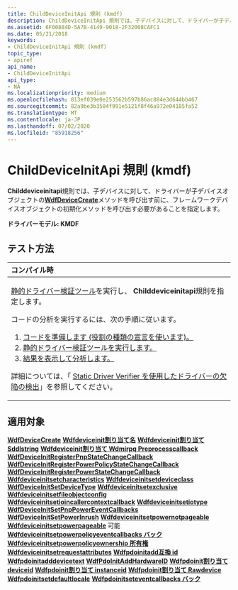 ```yaml
---
title: ChildDeviceInitApi 規則 (kmdf)
description: ChildDeviceInitApi 規則では、子デバイスに対して、ドライバーが子デバイスオブジェクトの WdfDeviceCreate メソッドを呼び出す前に、フレームワークデバイスオブジェクトの初期化メソッドを呼び出す必要があることを指定します。
ms.assetid: 6F00884D-5A7B-4149-9018-2F32008CAFC1
ms.date: 05/21/2018
keywords:
- ChildDeviceInitApi 規則 (kmdf)
topic_type:
- apiref
api_name:
- ChildDeviceInitApi
api_type:
- NA
ms.localizationpriority: medium
ms.openlocfilehash: 813ef039e0e253562b597b86ac884e3d644bb467
ms.sourcegitcommit: 82a9be3b3584f991e5121f8f46a972e04185fa52
ms.translationtype: MT
ms.contentlocale: ja-JP
ms.lasthandoff: 07/02/2020
ms.locfileid: "85918256"
---
```

# <a name="childdeviceinitapi-rule-kmdf"></a>ChildDeviceInitApi 規則 (kmdf)


**Childdeviceinitapi**規則では、子デバイスに対して、ドライバーが子デバイスオブジェクトの[**WdfDeviceCreate**](https://docs.microsoft.com/windows-hardware/drivers/ddi/wdfdevice/nf-wdfdevice-wdfdevicecreate)メソッドを呼び出す前に、フレームワークデバイスオブジェクトの初期化メソッドを呼び出す必要があることを指定します。

**ドライバーモデル: KMDF**

<a name="how-to-test"></a>テスト方法
-----------

<table>
<colgroup>
<col width="100%" />
</colgroup>
<thead>
<tr class="header">
<th align="left">コンパイル時</th>
</tr>
</thead>
<tbody>
<tr class="odd">
<td align="left"><p><a href="https://docs.microsoft.com/windows-hardware/drivers/devtest/static-driver-verifier" data-raw-source="[Static Driver Verifier](https://docs.microsoft.com/windows-hardware/drivers/devtest/static-driver-verifier)">静的ドライバー検証ツール</a>を実行し、 <strong>Childdeviceinitapi</strong>規則を指定します。</p>
コードの分析を実行するには、次の手順に従います。
<ol>
<li><a href="https://docs.microsoft.com/windows-hardware/drivers/devtest/using-static-driver-verifier-to-find-defects-in-drivers#preparing-your-source-code" data-raw-source="[Prepare your code (use role type declarations).](https://docs.microsoft.com/windows-hardware/drivers/devtest/using-static-driver-verifier-to-find-defects-in-drivers#preparing-your-source-code)">コードを準備します (役割の種類の宣言を使います)。</a></li>
<li><a href="https://docs.microsoft.com/windows-hardware/drivers/devtest/using-static-driver-verifier-to-find-defects-in-drivers#running-static-driver-verifier" data-raw-source="[Run Static Driver Verifier.](https://docs.microsoft.com/windows-hardware/drivers/devtest/using-static-driver-verifier-to-find-defects-in-drivers#running-static-driver-verifier)">静的ドライバー検証ツールを実行します。</a></li>
<li><a href="https://docs.microsoft.com/windows-hardware/drivers/devtest/using-static-driver-verifier-to-find-defects-in-drivers#viewing-and-analyzing-the-results" data-raw-source="[View and analyze the results.](https://docs.microsoft.com/windows-hardware/drivers/devtest/using-static-driver-verifier-to-find-defects-in-drivers#viewing-and-analyzing-the-results)">結果を表示して分析します。</a></li>
</ol>
<p>詳細については、「 <a href="https://docs.microsoft.com/windows-hardware/drivers/devtest/using-static-driver-verifier-to-find-defects-in-drivers" data-raw-source="[Using Static Driver Verifier to Find Defects in Drivers](https://docs.microsoft.com/windows-hardware/drivers/devtest/using-static-driver-verifier-to-find-defects-in-drivers)">Static Driver Verifier を使用したドライバーの欠陥の検出</a>」を参照してください。</p></td>
</tr>
</tbody>
</table>

<a name="applies-to"></a>適用対象
----------

[**WdfDeviceCreate**](https://docs.microsoft.com/windows-hardware/drivers/ddi/wdfdevice/nf-wdfdevice-wdfdevicecreate) 
[**Wdfdeviceinit割り当て名**](https://docs.microsoft.com/windows-hardware/drivers/ddi/wdfdevice/nf-wdfdevice-wdfdeviceinitassignname) 
[**Wdfdeviceinit割り当て Sddlstring**](https://docs.microsoft.com/windows-hardware/drivers/ddi/wdfdevice/nf-wdfdevice-wdfdeviceinitassignsddlstring) 
[**Wdfdeviceinit割り当て Wdmirpq Preprocesscallback**](https://docs.microsoft.com/windows-hardware/drivers/ddi/wdfdevice/nf-wdfdevice-wdfdeviceinitassignwdmirppreprocesscallback) 
[**WdfDeviceInitRegisterPnpStateChangeCallback**](https://docs.microsoft.com/windows-hardware/drivers/ddi/wdfdevice/nf-wdfdevice-wdfdeviceinitregisterpnpstatechangecallback) 
[**WdfDeviceInitRegisterPowerPolicyStateChangeCallback**](https://docs.microsoft.com/windows-hardware/drivers/ddi/wdfdevice/nf-wdfdevice-wdfdeviceinitregisterpowerpolicystatechangecallback) 
[**WdfDeviceInitRegisterPowerStateChangeCallback**](https://docs.microsoft.com/windows-hardware/drivers/ddi/wdfdevice/nf-wdfdevice-wdfdeviceinitregisterpowerstatechangecallback) 
[**Wdfdeviceinitsetcharacteristics**](https://docs.microsoft.com/windows-hardware/drivers/ddi/wdfdevice/nf-wdfdevice-wdfdeviceinitsetcharacteristics) 
[**Wdfdeviceinitsetdeviceclass**](https://docs.microsoft.com/windows-hardware/drivers/ddi/wdfdevice/nf-wdfdevice-wdfdeviceinitsetdeviceclass) 
[**WdfDeviceInitSetDeviceType**](https://docs.microsoft.com/windows-hardware/drivers/ddi/wdfdevice/nf-wdfdevice-wdfdeviceinitsetdevicetype) 
[**Wdfdeviceinitsetexclusive**](https://docs.microsoft.com/windows-hardware/drivers/ddi/wdfdevice/nf-wdfdevice-wdfdeviceinitsetexclusive) 
[**Wdfdeviceinitsetfileobjectconfig**](https://docs.microsoft.com/windows-hardware/drivers/ddi/wdfdevice/nf-wdfdevice-wdfdeviceinitsetfileobjectconfig) 
[**Wdfdeviceinitsetioincallercontextcallback**](https://docs.microsoft.com/windows-hardware/drivers/ddi/wdfdevice/nf-wdfdevice-wdfdeviceinitsetioincallercontextcallback) 
[**Wdfdeviceinitsetiotype**](https://docs.microsoft.com/windows-hardware/drivers/ddi/wdfdevice/nf-wdfdevice-wdfdeviceinitsetiotype) 
[**WdfDeviceInitSetPnpPowerEventCallbacks**](https://docs.microsoft.com/windows-hardware/drivers/ddi/wdfdevice/nf-wdfdevice-wdfdeviceinitsetpnppowereventcallbacks) 
[**WdfDeviceInitSetPowerInrush**](https://docs.microsoft.com/windows-hardware/drivers/ddi/wdfdevice/nf-wdfdevice-wdfdeviceinitsetpowerinrush) 
[**Wdfdeviceinitsetpowernotpageable**](https://docs.microsoft.com/windows-hardware/drivers/ddi/wdfdevice/nf-wdfdevice-wdfdeviceinitsetpowernotpageable) 
[**Wdfdeviceinitsetpowerpageable**](https://docs.microsoft.com/windows-hardware/drivers/ddi/wdfdevice/nf-wdfdevice-wdfdeviceinitsetpowerpageable) 
 可能[**Wdfdeviceinitsetpowerpolicyeventcallbacks バック**](https://docs.microsoft.com/windows-hardware/drivers/ddi/wdfdevice/nf-wdfdevice-wdfdeviceinitsetpowerpolicyeventcallbacks) 
[**Wdfdeviceinitsetpowerpolicyownership 所有権**](https://docs.microsoft.com/windows-hardware/drivers/ddi/wdfdevice/nf-wdfdevice-wdfdeviceinitsetpowerpolicyownership) 
[**Wdfdeviceinitsetrequestattributes**](https://docs.microsoft.com/windows-hardware/drivers/ddi/wdfdevice/nf-wdfdevice-wdfdeviceinitsetrequestattributes) 
[**Wdfpdoinitadd互換 id**](https://docs.microsoft.com/windows-hardware/drivers/ddi/wdfpdo/nf-wdfpdo-wdfpdoinitaddcompatibleid) 
[**Wdfpdoinitadddevicetext**](https://docs.microsoft.com/windows-hardware/drivers/ddi/wdfpdo/nf-wdfpdo-wdfpdoinitadddevicetext) 
[**WdfPdoInitAddHardwareID**](https://docs.microsoft.com/windows-hardware/drivers/ddi/wdfpdo/nf-wdfpdo-wdfpdoinitaddhardwareid) 
[**Wdfpdoinit割り当て deviceid**](https://docs.microsoft.com/windows-hardware/drivers/ddi/wdfpdo/nf-wdfpdo-wdfpdoinitassigndeviceid) 
[**Wdfpdoinit割り当て instanceid**](https://docs.microsoft.com/windows-hardware/drivers/ddi/wdfpdo/nf-wdfpdo-wdfpdoinitassigninstanceid) 
[**Wdfpdoinit割り当て Rawdevice**](https://docs.microsoft.com/windows-hardware/drivers/ddi/wdfpdo/nf-wdfpdo-wdfpdoinitassignrawdevice) 
[**Wdfpdoinitsetdefaultlocale**](https://docs.microsoft.com/windows-hardware/drivers/ddi/wdfpdo/nf-wdfpdo-wdfpdoinitsetdefaultlocale) 
[**Wdfpdoinitseteventcallbacks バック**](https://docs.microsoft.com/windows-hardware/drivers/ddi/wdfpdo/nf-wdfpdo-wdfpdoinitseteventcallbacks)
 

 





